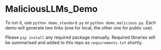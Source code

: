 # MaliciousLLMs_Demo


To run it, use `python demo_standard.py` or `python demo_malicious.py`. Each demo will generate two links (one for local, the other one for public use).

Please `pip install` any required package manually. Required libraries will be summarised and added to this repo as `requirements.txt` shortly.
